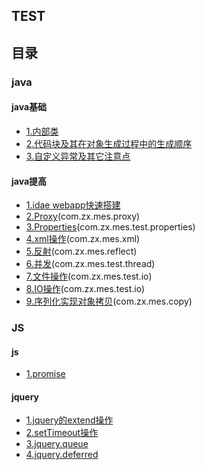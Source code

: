 ## TEST

## 目录
### java
#### java基础
- [1.内部类](内部类.md)
- [2.代码块及其在对象生成过程中的生成顺序](代码块及其在对象生成过程中的生成顺序.md)
- [3.自定义异常及其它注意点](自定义异常及其它注意点.md)

#### java提高
- [1.idae webapp快速搭建](测试搭建.md)
- [2.Proxy](动态代理测试.md)(com.zx.mes.proxy)
- [3.Properties](properties类的使用.md)(com.zx.mes.test.properties)
- [4.xml操作](xml操作.md)(com.zx.mes.xml)
- [5.反射](反射.md)(com.zx.mes.reflect)
- [6.并发](高并发.md)(com.zx.mes.test.thread)
- [7.文件操作](文件操作.md)(com.zx.mes.test.io)
- [8.IO操作](IO操作.md)(com.zx.mes.test.io)
- [9.序列化实现对象拷贝](/java/序列化实现对象拷贝.md)(com.zx.mes.copy)
### JS
#### js
- [1.promise](js/promise.md)
#### jquery
- [1.jquery的extend操作](js/jquery的extend操作.md)
- [2.setTimeout操作](js/setTimeout计时器.md)
- [3.jquery.queue](js/jquery.queue.md)
- [4.jquery.deferred](js/jquery.deferred.md)







